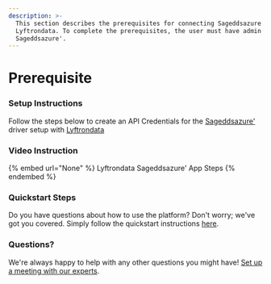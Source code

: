 ```yaml
---
description: >-
  This section describes the prerequisites for connecting Sageddsazure' to
  Lyftrondata. To complete the prerequisites, the user must have admin access to
  Sageddsazure'.
---
```


# Prerequisite

<mark style="color:blue;"></mark>

### Setup Instructions

Follow the steps below to create an API Credentials for the [Sageddsazure'](None) driver setup with [Lyftrondata](https://www.lyftrondata.com)

### Video Instruction

{% embed url="None" %}
Lyftrondata Sageddsazure' App Steps
{% endembed %}

### Quickstart Steps

Do you have questions about how to use the platform? Don't worry; we've got you covered. Simply follow the quickstart instructions [here](README.md).

### Questions? <a href="#questions" id="questions"></a>

We're always happy to help with any other questions you might have! [Set up a meeting with our experts](https://www.lyftrondata.com/book-a-meeting/).

